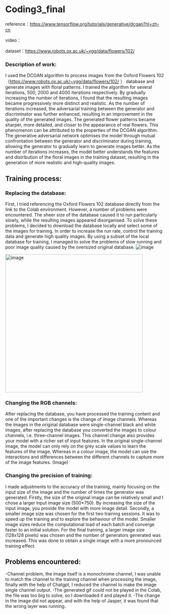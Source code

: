 # Coding3_final
reference：https://www.tensorflow.org/tutorials/generative/dcgan?hl=zh-cn

video：

dataset：https://www.robots.ox.ac.uk/~vgg/data/flowers/102/ 

### Description of work:
I used the DCGAN algorithm to process images from the Oxford Flowers 102 （https://www.robots.ox.ac.uk/~vgg/data/flowers/102/ ） database and generate images with floral patterns. I trained the algorithm for several iterations, 500, 2000 and 4000 iterations respectively.
By gradually increasing the number of iterations, I found that the resulting images became progressively more distinct and realistic. As the number of iterations increased, the adversarial training between the generator and discriminator was further enhanced, resulting in an improvement in the quality of the generated images. The generated flower patterns became sharper, more detailed, and closer to the appearance of real flowers.
This phenomenon can be attributed to the properties of the DCGAN algorithm. The generative adversarial network optimises the model through mutual confrontation between the generator and discriminator during training, allowing the generator to gradually learn to generate images better. As the number of iterations increases, the model better understands the features and distribution of the floral images in the training dataset, resulting in the generation of more realistic and high-quality images.

## Training process:
### Replacing the database:
First, I tried referencing the Oxford Flowers 102 database directly from the link to the Colab environment. However, a number of problems were encountered. The sheer size of the database caused it to run particularly slowly, while the resulting images appeared disorganised.
To solve these problems, I decided to download the database locally and select some of the images for training. In order to increase the run rate, control the training data and generate high quality images. By using a subset of the local database for training, I managed to solve the problems of slow running and poor image quality caused by the oversized original database. 
![image](https://github.com/IvyXiaoyede/Coding3_final/assets/119190967/ba40504d-dc93-4320-a203-708d49805473)

<img width="436" alt="image" src="https://github.com/IvyXiaoyede/Coding3_final/assets/119190967/d494c0a6-61c9-402f-9e65-49a2996065da">


### Changing the RGB channels:
After replacing the database, you have processed the training content and one of the important changes is the change of image channels. Whereas the images in the original database were single-channel black and white images, after replacing the database you converted the images to colour channels, i.e. three-channel images. This channel change also provides your model with a richer set of input features. In the original single-channel image, the model can only rely on the grey scale values to learn the features of the image. Whereas in a colour image, the model can use the interactions and differences between the different channels to capture more of the image features. (Image)

### Changing the precision of training:
I made adjustments to the accuracy of the training, mainly focusing on the input size of the image and the number of times the generator was generated. Firstly, the size of the original image can be relatively small and I chose a larger input image size (500*750). By increasing the size of the input image, you provide the model with more image detail. Secondly, a smaller image size was chosen for the first two training sessions. It was to speed up the training and to explore the behaviour of the model. Smaller image sizes reduce the computational load of each batch and converge faster to an initial solution. For the final training, a larger image size (128x128 pixels) was chosen and the number of generators generated was increased. This was done to obtain a single image with a more pronounced training effect.


## Problems encountered:
-Channel problem, the image itself is a monochrome channel, I was unable to match the channel to the training channel when processing the image, finally with the help of Chatgpt, I reduced the channel to make the image single channel output.
-The generated gif could not be played in the Colab, the file was too big to solve, so I downloaded it and played it.
-The change in the image did not appear, and with the help of Jasper, it was found that the wrong layer was running.


